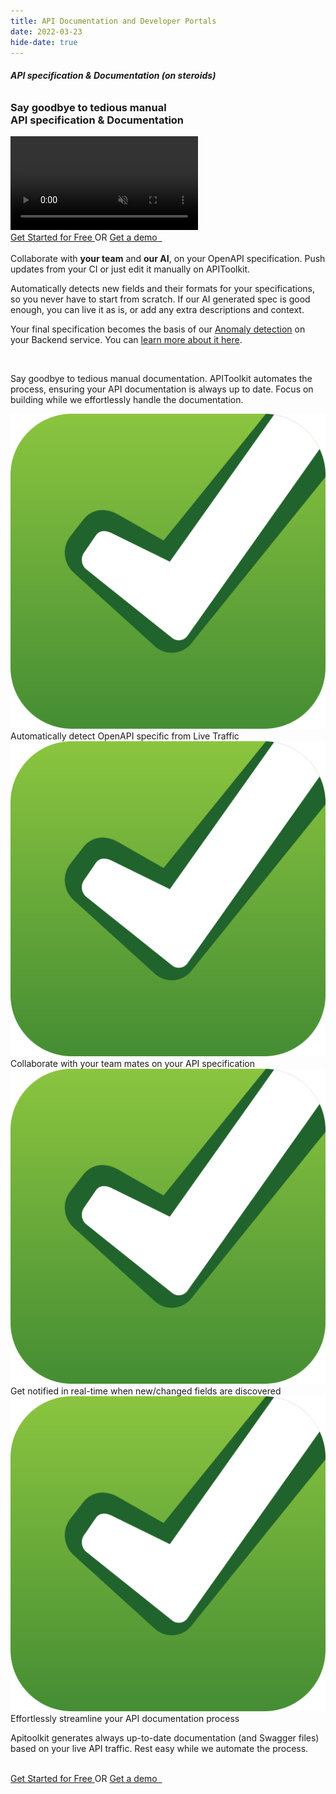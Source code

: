 ```yaml
---
title: API Documentation and Developer Portals 
date: 2022-03-23
hide-date: true
---
```


<section class="mt-28 text-center">
  
<div  class="home-feature-image-div text-center w-full max-w-full aspect-auto" >
<div>
<div class="text-left  text-xl sm:text-2xl">

###### <span class="bg-amber-300 px-2 rounded-md"><strong class="drop-shadow-md">API specification & Documentation (on steroids)</strong></span>
<h3 class="mt-2"> Say goodbye to tedious manual <br/>API specification & Documentation </h3>
</div>

<video class="w-full max-w-4xl" loop autoplay muted playsinline>
    <source src='/assets/video/APIToolkitDocumentation.mp4' type='video/mp4'>
    Your browser does not support the video tag.
</video>

<div class="space-y-2 text-sm sm:pt-1" id="waitlist-form-1">
    <a href="https://app.apitoolkit.io" class="drop-shadow hover:drop-shadow-lg transition-all rounded-md hover:bg-yellow-300 bg-amber-300 text-black border border-amber-400 font-semibold inline-block px-4 py-2 mt-2 sm:mt-0 hs-init hs-inview">
    Get Started for Free
    </a>
    <span class="inline-block px-5"> OR </span>
    <a href="https://calendly.com/tonyalaribe/30min" target="_blank" class="drop-shadow rounded-md border border-gray-200 bg-gray-100 hover:bg-gray-200 text-xs text-gray-900 inline-block px-4 py-2 sm:ml-1 mt-2 sm:mt-0 hs-init hs-inview">
    Get a demo &nbsp;
    </a>
</div>
</div>
</div>
<section class="md:max-w-5xl inline-block text-left">
    <div class="md:max-w-5xl text-left px-2  py-20 text-base sm:text-lg ">


<br/>

<div class="prose text-lg">
Collaborate with <strong>your team</strong> and <strong>our AI</strong>, on your OpenAPI specification. Push updates from your CI or just edit it manually on APIToolkit. 
<br/>

Automatically detects new fields and their formats for your specifications, so you never have to start from scratch. If our AI generated spec is good enough, you can live it as is, or add any extra descriptions and context. 
<br/>

Your final specification becomes the basis of our [Anomaly detection](/api-documentation-and-developer-portals) on your Backend service. You can [learn more about it here](https://apitoolkit.io/api-documentation-and-developer-portals).

<br/>

Say goodbye to tedious manual documentation. APIToolkit automates the process, ensuring your API documentation is always up to date. Focus on building while we effortlessly handle the documentation.

<div class="flex">
    <div class="not-prose space-y-2">
        <div><img src="/assets/img/svgs/accept.svg" class="w-6 inline-block"> Automatically detect OpenAPI specific from Live Traffic</div>
        <div><img src="/assets/img/svgs/accept.svg" class="w-6 inline-block"> Collaborate with your team mates on your API specification</div>
        <div><img src="/assets/img/svgs/accept.svg" class="w-6 inline-block"> Get notified in real-time when new/changed fields are discovered</div>
        <div><img src="/assets/img/svgs/accept.svg" class="w-6 inline-block"> Effortlessly streamline your API documentation process</div>
    </div>
</div>

Apitoolkit generates always up-to-date documentation (and Swagger files) based on your live API traffic. Rest easy while we automate the process.
<br/><br/>
</div>

<div class="space-y-2 text-sm sm:pt-1" id="waitlist-form-1">
    <a href="https://app.apitoolkit.io" class="drop-shadow hover:drop-shadow-lg transition-all rounded-md hover:bg-yellow-300 bg-amber-300 text-black border border-amber-400 font-semibold inline-block px-4 py-2 mt-2 sm:mt-0 hs-init hs-inview">
    Get Started for Free
    </a>
    <span class="inline-block px-5"> OR </span>
    <a href="https://calendly.com/tonyalaribe/30min" target="_blank" class="drop-shadow rounded-md border border-gray-200 bg-gray-100 hover:bg-gray-200 text-xs text-gray-900 inline-block px-4 py-2 sm:ml-1 mt-2 sm:mt-0 hs-init hs-inview">
    Get a demo &nbsp;
    </a>
</div>

</div>
    </section>
</section>
